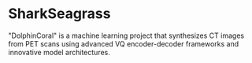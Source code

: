 # SharkSeagrass
"DolphinCoral" is a machine learning project that synthesizes CT images from PET scans using advanced VQ encoder-decoder frameworks and innovative model architectures.
